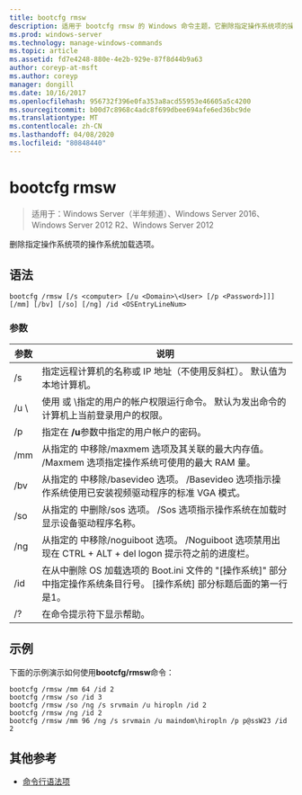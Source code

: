 ```yaml
---
title: bootcfg rmsw
description: 适用于 bootcfg rmsw 的 Windows 命令主题，它删除指定操作系统项的操作系统加载选项。
ms.prod: windows-server
ms.technology: manage-windows-commands
ms.topic: article
ms.assetid: fd7e4248-880e-4e2b-929e-87f8d44b9a63
author: coreyp-at-msft
ms.author: coreyp
manager: dongill
ms.date: 10/16/2017
ms.openlocfilehash: 956732f396e0fa353a8acd55953e46605a5c4200
ms.sourcegitcommit: b00d7c8968c4adc8f699dbee694afe6ed36bc9de
ms.translationtype: MT
ms.contentlocale: zh-CN
ms.lasthandoff: 04/08/2020
ms.locfileid: "80848440"
---
```

# <a name="bootcfg-rmsw"></a>bootcfg rmsw

>适用于：Windows Server（半年频道）、Windows Server 2016、Windows Server 2012 R2、Windows Server 2012

删除指定操作系统项的操作系统加载选项。

## <a name="syntax"></a>语法
```
bootcfg /rmsw [/s <computer> [/u <Domain>\<User> [/p <Password>]]] [/mm] [/bv] [/so] [/ng] /id <OSEntryLineNum>
```
### <a name="parameters"></a>参数

|      参数       |                                                                                                      说明                                                                                                       |
|----------------------|------------------------------------------------------------------------------------------------------------------------------------------------------------------------------------------------------------------------|
|    /s <computer>     |                                                   指定远程计算机的名称或 IP 地址（不使用反斜杠）。 默认值为本地计算机。                                                   |
| /u <Domain>\\<User>  |          使用 <User> 或 <Domain>\\<User>指定的用户的帐户权限运行命令。 默认为发出命令的计算机上当前登录用户的权限。          |
|    /p <Password>     |                                                                 指定在 **/u**参数中指定的用户帐户的密码。                                                                  |
|         /mm          |           从指定的 <OSEntryLineNum>中移除/maxmem 选项及其关联的最大内存值。 /Maxmem 选项指定操作系统可使用的最大 RAM 量。            |
|         /bv          |                     从指定的 <OSEntryLineNum>中移除/basevideo 选项。 /Basevideo 选项指示操作系统使用已安装视频驱动程序的标准 VGA 模式。                     |
|         /so          |                         从指定的 <OSEntryLineNum>中删除/sos 选项。 /Sos 选项指示操作系统在加载时显示设备驱动程序名称。                          |
|         /ng          |                         从指定的 <OSEntryLineNum>中移除/noguiboot 选项。 /Noguiboot 选项禁用出现在 CTRL + ALT + del logon 提示符之前的进度栏。                          |
| /id <OSEntryLineNum> | 在从中删除 OS 加载选项的 Boot.ini 文件的 "[操作系统]" 部分中指定操作系统条目行号。 [操作系统] 部分标题后面的第一行是1。 |
|          /?          |                                                                                          在命令提示符下显示帮助。                                                                                          |

## <a name="examples"></a><a name=BKMK_examples></a>示例
下面的示例演示如何使用**bootcfg/rmsw**命令：
```
bootcfg /rmsw /mm 64 /id 2 
bootcfg /rmsw /so /id 3 
bootcfg /rmsw /so /ng /s srvmain /u hiropln /id 2 
bootcfg /rmsw /ng /id 2 
bootcfg /rmsw /mm 96 /ng /s srvmain /u maindom\hiropln /p p@ssW23 /id 2       
```
## <a name="additional-references"></a>其他参考
- [命令行语法项](command-line-syntax-key.md)
